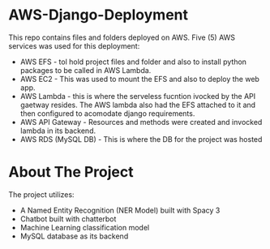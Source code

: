 # AWS-Django-Deployment

This repo contains files and folders deployed on AWS. 
Five (5) AWS services was used for this deployment: 
- AWS EFS - tol hold project files and folder and also to install python packages to be called in AWS Lambda. 
- AWS EC2 - This was used to mount the EFS and also to deploy the web app. 
- AWS Lambda - this is where the serveless fucntion ivocked by the API gaetway resides. The AWS lambda also had the EFS attached to it and then configured to acomodate django requirements.
- AWS API Gateway - Resources and methods were created and invocked lambda in its backend.
- AWS RDS (MySQL DB) - This is where the DB for the project was hosted 

# About The Project

The project utilizes:
- A Named Entity Recognition (NER Model) built with Spacy 3
- Chatbot built with chatterbot
- Machine Learning classification model 
- MySQL database as its backend
